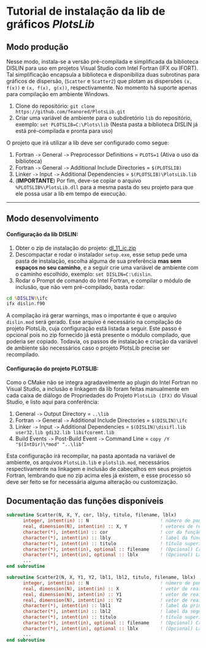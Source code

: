 # Tutorial de instalação da lib de gráficos *PlotsLib*

## Modo produção

Nesse modo, instala-se a versão pré-compilada e simplificada da biblioteca DISLIN para uso em projetos Visual Studio com Intel Fortran (IFX ou IFORT). Tal simplificação encapsula a biblioteca e disponibiliza duas subrotinas para gráficos de dispersão, (`Scatter` e `Scatter2`) que plotam as dispersões `(x, f(x))` e `(x, f(x), g(x))`, respectivamente. No momento há suporte apenas para compilação em ambiente Windows.

1. Clone do repositório: `git clone https://github.com/feanored/PlotsLib.git`
2. Criar uma variável de ambiente para o subdiretório `lib` do repositório, exemplo: `set PLOTSLIB=C:\Plots\lib` (Nesta pasta a biblioteca DISLIN já está pré-compilada e pronta para uso)

O projeto que irá utilizar a lib deve ser configurado como segue:

1. Fortran `->` General `->` Preprocessor Definitions = `PLOTS=1` (Ativa o uso da biblioteca)
2. Fortran `->` General `->` Additional Include Directories = `$(PLOTSLIB)`
3. Linker `->` Input `->` Additional Dependencies = `$(PLOTSLIB)\PlotsLib.lib`
4. (**IMPORTANTE**) Por fim, deve-se copiar o arquivo `%PLOTSLIB%\PlotsLib.dll` para a mesma pasta do seu projeto para que ele possa usar a lib em tempo de execução.
* * *

## Modo desenvolvimento

#### Configuração da lib DISLIN:
1. Obter o zip de instalação do projeto: [dl_11_ic.zip](https://www.dislin.de/downloads/win64/dl_11_ic.zip)
2. Descompactar e rodar o instalador `setup.exe`, esse setup pede uma pasta de instalação, escolha alguma de sua preferência **mas sem espaços no seu caminho**, e a seguir crie uma variável de ambiente com o caminho escolhido, exemplo: `set DISLIN=C:\dislin`.
3. Rodar o Prompt de comando do Intel Fortran, e compilar o módulo de inclusão, que não vem pré-compilado, basta rodar:
```cmd
cd %DISLIN%\ifc
ifx dislin.f90
```
A compilação irá gerar warnings, mas o importante é que o arquivo `dislin.mod` será gerado. Esse arquivo é necessário na compilação do projeto PlotsLib, cuja configuração está listada a seguir. Este passo é opcional pois no zip fornecido já está presente o módulo compilado, que poderia ser copiado. Todavia, os passos de instalação e criação da variável de ambiente são necessários caso o projeto PlotsLib precise ser recompilado.

#### Configuração do projeto PLOTSLIB:
Como o CMake não se integra agradavelmente ao plugin do Intel Fortran no Visual Studio, a inclusão e linkagem da lib foram feitas manualmente em cada caixa de diálogo de Propriedades do Projeto `PlotsLib (IFX)` do Visual Studio, e listo aqui para conferência:

1. General `->` Output Directory = `..\lib`
2. Fortran `->` General `->` Additional Include Directories = `$(DISLIN)\ifc`
3. Linker `->` Input `->` Additional Dependencies = `$(DISLIN)\disifl.lib user32.lib gdi32.lib libifcoremt.lib`
4. Build Events `->` Post-Build Event `->` Command Line = `copy /Y "$(IntDir)\*mod" "..\lib"`

Esta configuração irá recompilar, na pasta apontada na variável de ambiente, os arquivos `PlotsLib.lib` e `plotslib.mod`, necessários respectivamente na linkagem e inclusão de cabeçalhos em seus projetos Fortran, lembrando que no zip acima eles já existem, e esse processo só deve ser feito se for necessária alguma alteração ou customização.

## Documentação das funções disponíveis

```fortran
subroutine Scatter(N, X, Y, cor, lbly, titulo, filename, lblx)
      integer, intent(in) :: N                          ! número de pontos
      real, dimension(N), intent(in) :: X, Y            ! vetores de reais do gráfico (x, y=f(x))
      character(*), intent(in) :: cor                   ! cor da função no gráfico
      character(*), intent(in) :: lbly                  ! label da função no gráfico
      character(*), intent(in) :: titulo                ! título superior
      character(*), intent(in), optional :: filename    ! (Opcional) Cria imagem (filename.PNG)
      character(*), intent(in), optional :: lblx        ! (Opcional) Label do eixo X (o padrão é "X")
      ...
end subroutine

subroutine Scatter2(N, X, Y1, Y2, lbl1, lbl2, titulo, filename, lblx)
      integer, intent(in) :: N                          ! número de pontos
      real, dimension(N), intent(in) :: X               ! vetor de reais do eixo X
      real, dimension(N), intent(in) :: Y1              ! vetor de reais da primeira função f(x)
      real, dimension(N), intent(in) :: Y2              ! vetor de reais da segunda função g(x)
      character(*), intent(in) :: lbl1                  ! label da primeira função
      character(*), intent(in) :: lbl2                  ! label da segunda função
      character(*), intent(in) :: titulo                ! título superior
      character(*), intent(in), optional :: filename    ! (Opcional) Cria imagem (filename.PNG)
      character(*), intent(in), optional :: lblx        ! (Opcional) Label do eixo X (o padrão é "X")
      ...
end subroutine
```